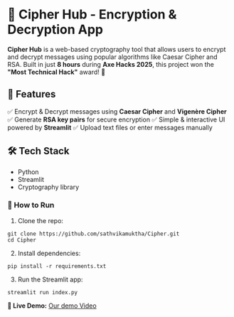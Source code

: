 # 🔐 Cipher Hub - Encryption & Decryption App
**Cipher Hub** is a web-based cryptography tool that allows users to encrypt and decrypt messages using popular algorithms like Caesar Cipher and RSA. Built in just **8 hours** during **Axe Hacks 2025**, this project won the **"Most Technical Hack"** award! 🎉

## 🚀 Features
✅ Encrypt & Decrypt messages using **Caesar Cipher** and **Vigenère Cipher**
✅ Generate **RSA key pairs** for secure encryption
✅ Simple & interactive UI powered by **Streamlit**
✅ Upload text files or enter messages manually

## 🛠️ Tech Stack
 - Python
 - Streamlit
 - Cryptography library


### 📌 How to Run
1. Clone the repo:
```
git clone https://github.com/sathvikamuktha/Cipher.git
cd Cipher
```
2. Install dependencies:
```
pip install -r requirements.txt
```
3. Run the Streamlit app:
```
streamlit run index.py
```
   
**🔗 Live Demo:** [Our demo Video](https://drive.google.com/file/d/19-7yDBwMgmo-016SqCRlTmNjDd_57IYI/view?usp=drive_link)
